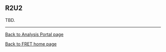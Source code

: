 ## R2U2
TBD.

***

[Back to Analysis Portal page](./analysis.md)

[Back to FRET home page](../userManual.md)
